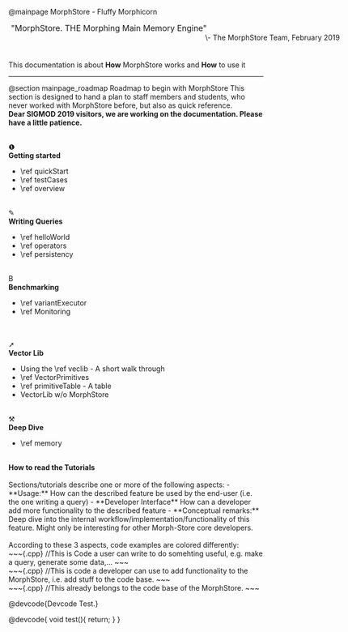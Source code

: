 @mainpage MorphStore - Fluffy Morphicorn


<div style="width: 620px; height: 60px; padding-left: 35px; padding-right: 5px" class="fragment">
    <div style="width: 520px; font-size: 16px; text-indent: -30px">
        "MorphStore. THE Morphing Main Memory Engine" 
    </div>
    <div style="float: right; text-algin: right">
        \- The MorphStore Team, February 2019
    </div>
</div>


This documentation is about __How__ MorphStore works and __How__ to use it

--- 

@section mainpage_roadmap Roadmap to begin with MorphStore
This section is designed to hand a plan to staff members and students, who never worked with MorphStore before, but also as quick reference.
<br />
<b>Dear SIGMOD 2019 visitors, we are working on the documentation. Please have a little patience.</b>

<div class="box-grid">
    <div class="BoxPink" style="grid-column: 1">
        <div class=symbol><br />❶</div>
        <b>Getting started</b>
        <ul>
            <li>\ref quickStart</li>
            <li><span id="stublink">\ref testCases</span></li>
            <li><span id="stublink">\ref overview</span></li>
        </ul>
    </div>
    <div class="BoxBlue" style="grid-column: 2">
        <div class=symbol><br />✎</div>
        <b>Writing Queries</b>
        <ul>
            <li>\ref helloWorld</li>
            <li>\ref operators</li>
            <li><span id="stublink">\ref persistency</span></li>
        </ul>
    </div>
    <div class="BoxBlue" style="grid-column: 1">
        <div class=symbol><br />B</div>
        <b>Benchmarking</b>
        <ul>
            <li>\ref variantExecutor</li>
            <li>\ref Monitoring</li>
        </ul>
    </div>
    <div class="BoxPink" style="grid-column: 2">
        <div class=symbol><br /><br />➚</div>
        <b>Vector Lib</b>
        <ul>
            <li>Using the \ref veclib - A short walk through</li>
            <li>\ref VectorPrimitives</li>
            <li>\ref primitiveTable - A table</li>
            <li>VectorLib w/o MorphStore</li>
        </ul>
    </div>
    <div class="BoxPink" style="grid-column: 1">
        <div class=symbol><br />⚒</div> 
        <b>Deep Dive</b>
        <ul>
            <li>\ref memory</li>
        </ul>
    </div>
    <div class="BoxBlue" style="grid-column: 2">
        <div class=symbol><br /></div>
        <b></b>
    </div>
</div>

<div class=howtoread>
<b>How to read the Tutorials</b><br /><br />
Sections/tutorials describe one or more of the following aspects:
- **Usage:** How can the described feature be used by the end-user (i.e. the one writing a query)
- **Developer Interface** How can a developer add more functionality to the described feature
- **Conceptual remarks:** Deep dive into the internal workflow/implementation/functionality of this feature. Might only be interesting for other Morph-Store core developers.
<br /><br />
According to these 3 aspects, code examples are colored differently:
<div class="userCode">
~~~{.cpp}
//This is Code a user can write to do somehting useful, e.g. make a query, generate some data,...
~~~
</div>
<div class="morphStoreDeveloperCode">
~~~{.cpp}
//This is code a developer can use to add functionality to the MorphStore, i.e. add stuff to the code base.
~~~
</div>
<div class="morphStoreBaseCode">
~~~{.cpp}
//This already belongs to the code base of the MorphStore.
~~~
</div>

@devcode{Devcode Test.}

@devcode{
 void test(){
    return;
 }
}

<div>
